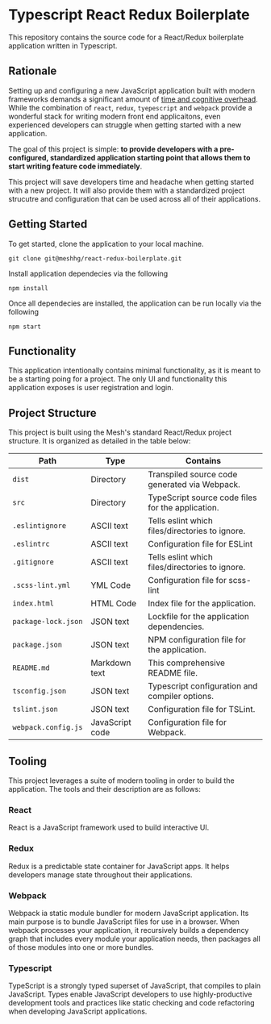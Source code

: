 # Typescript React Redux Boilerplate

This repository contains the source code for a React/Redux boilerplate application written in Typescript. 

## Rationale 

Setting up and configuring a new JavaScript application built with modern frameworks demands a significant amount of [time and cognitive overhead](https://hackernoon.com/how-it-feels-to-learn-javascript-in-2016-d3a717dd577f). While the combination of `react`, `redux`, `tyepescript` and `webpack` provide a wonderful stack for writing modern front end applicaitons, even experienced developers can struggle when getting started with a new application. 

The goal of this project is simple: **to provide developers with a pre-configured, standardized application starting point that allows them to start writing feature code immediately**. 

This project will save developers time and headache when getting started with a new project. It will also provide them with a standardized project strucutre and configuration that can be used across all of their applications. 

## Getting Started

To get started, clone the application to your local machine.

```
git clone git@meshhg/react-redux-boilerplate.git
```

Install application dependecies via the following 

```
npm install
```

Once all dependecies are installed, the application can be run locally via the following

```
npm start
```

## Functionality 

This application intentionally contains minimal functionality, as it is meant to be a starting poing for a project. The only UI and functionality this application exposes is user registration and login. 

## Project Structure

This project is built using the Mesh's standard React/Redux project structure. It is organized as detailed in the table below:

| Path                  | Type              | Contains                                                            
| ----------------------|-------------------|---------------------------------------------------------------|
| `dist`            	| Directory         | Transpiled source code generated via Webpack.                 |
| `src`                 | Directory         | TypeScript source code files for the application.             |
| `.eslintignore`       | ASCII text        | Tells eslint which files/directories to ignore.               |
| `.eslintrc`           | ASCII text        | Configuration file for ESLint                                 |
| `.gitignore`          | ASCII text        | Tells eslint which files/directories to ignore.               |
| `.scss-lint.yml`      | YML Code          | Configuration file for scss-lint                              |
| `index.html`          | HTML Code         | Index file for the application.                               |
| `package-lock.json`   | JSON text         | Lockfile for the application dependencies.                    |
| `package.json`        | JSON text         | NPM configuration file for the application.                   |
| `README.md`           | Markdown text     | This comprehensive README file.                               |
| `tsconfig.json`       | JSON text         | Typescript configuration and compiler options.                |
| `tslint.json`         | JSON text         | Configuration file for TSLint.                                |
| `webpack.config.js`   | JavaScript code   | Configuration file for Webpack.                               |    

## Tooling

This project leverages a suite of modern tooling in order to build the application. The tools and their description are as follows:

### React

React is a JavaScript framework used to build interactive UI. 

### Redux 

Redux is a predictable state container for JavaScript apps. It helps developers manage state throughout their applications. 

### Webpack

Webpack ia static module bundler for modern JavaScript application. Its main purpose is to bundle JavaScript files for use in a browser. When webpack processes your application, it recursively builds a dependency graph that includes every module your application needs, then packages all of those modules into one or more bundles.

### Typescript

TypeScript is a strongly typed superset of JavaScript, that compiles to plain JavaScript. Types enable JavaScript developers to use highly-productive development tools and practices like static checking and code refactoring when developing JavaScript applications.




